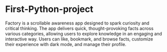 # First-Python-project
Factory is a scrollable awareness app designed to spark curiosity and critical thinking. The app delivers quick, thought-provoking facts across various categories, allowing users to explore knowledge in an engaging and interactive way. Users can like, bookmark, and browse facts, customize their experience with dark mode, and manage their profile.
